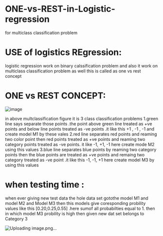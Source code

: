 # ONE-vs-REST-in-Logistic-regression
for multiclass classification problem



# USE of logistics REgression:
logistic regression work on binary calssification problem and also it work on multiclass classification problem as well this is called as one vs rest concept 


# ONE vs REST CONCEPT: 


![image](https://user-images.githubusercontent.com/83450364/120438632-3ddc5b80-c39f-11eb-9790-d2f4a95cbebe.png)
   
   
   
   
  in above multclassification figure it is  3 class classification problems 
  1.green line says separate those points .the point above green line treated as +ve points and below line points treated as -ve   points .it like this +1 ,  -1 , -1
  and create model M1 by these vales 
  2.red line separates red points and reaming two color point then red points treated as +ve points and  reaming two category points treated as -ve points. it like -1, +1, -1
  here  create mode M2 using this values
  3.blue line separates blue points by reaming two category points then the blue points are treated as +ve points and  remaing two category  treated as -ve point .it like this -1, -1, +1
  here create model M3 by using this values 
  
  
  # when testing time :
  when ever giving new test data the hole data set gotothe model M1 and model M2 and Model M3 then this models give coresponding probility values like this  [0.20,0.25,0.55] .here sumof all probabilties equal to 1.
  then in which model M3  probility is high then given new dat set belongs to Category 3
  
  
  ![Uploading image.png…]()


  
  


